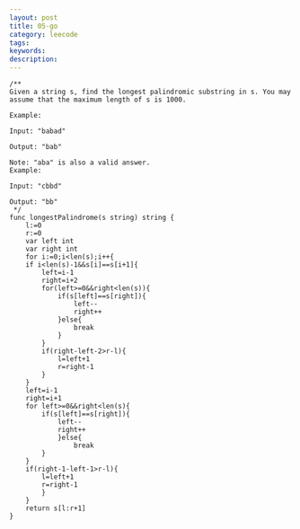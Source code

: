 ```yaml
---
layout: post
title: 05-go 
category: leecode
tags: 
keywords: 
description: 
---
```


    /**
    Given a string s, find the longest palindromic substring in s. You may assume that the maximum length of s is 1000.
    
    Example:
    
    Input: "babad"
    
    Output: "bab"
    
    Note: "aba" is also a valid answer.
    Example:
    
    Input: "cbbd"
    
    Output: "bb"
     */
    func longestPalindrome(s string) string {
    	l:=0
    	r:=0
    	var left int
    	var right int
    	for i:=0;i<len(s);i++{
    	if i<len(s)-1&&s[i]==s[i+1]{
    		left=i-1
    		right=i+2
    		for(left>=0&&right<len(s)){
    			if(s[left]==s[right]){
    				left--
    				right++
    			}else{
    				break
    			}
    		}
    		if(right-left-2>r-l){
    			l=left+1
    			r=right-1
    		}
    	}
    	left=i-1
    	right=i+1
    	for left>=0&&right<len(s){
    		if(s[left]==s[right]){
    			left--
    			right++
    			}else{
    				break
    		}
    	}
    	if(right-1-left-1>r-l){
    		l=left+1
    		r=right-1
    		}
    	}
    	return s[l:r+1]
    }